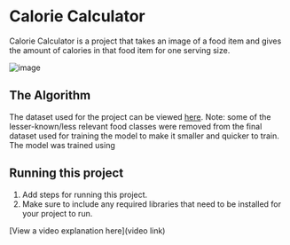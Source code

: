 # Calorie Calculator

 Calorie Calculator is a project that takes an image of a food item and gives the amount of calories in that food item for one serving size.

![image](https://github.com/user-attachments/assets/ce6b6fd2-055d-439a-9a88-ad7621009353)


## The Algorithm

The dataset used for the project can be viewed [here](https://www.kaggle.com/datasets/kmader/food41). Note: some of the lesser-known/less relevant food classes were removed from the final dataset used for training the model to make it smaller and quicker to train. The model was trained using 

## Running this project

1. Add steps for running this project.
2. Make sure to include any required libraries that need to be installed for your project to run.

[View a video explanation here](video link)
